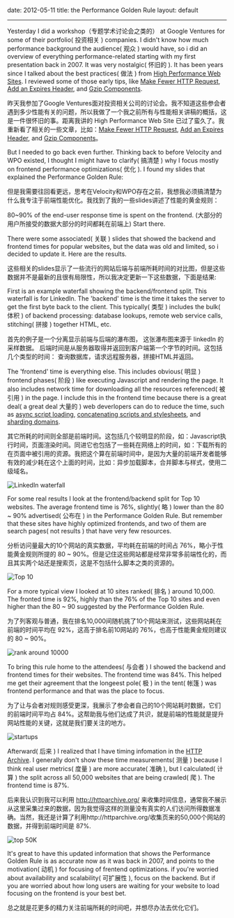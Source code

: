 date: 2012-05-11
title: the Performance Golden Rule
layout: default

---

Yesterday I did a workshop（专题学术讨论会之类的） at Google Ventures for some of their portfolio( 投资相关 ) companies. I didn't know how much performance background the audience( 观众 ) would have, so i did an overview of everything performance-related starting with my first presentation back in 2007. It was very nostalgic( 怀旧的 ). It has been years since I talked about the best practices( 做法 ) from [High Performance Web Sites](http://stevesouders.com/hpws/). I reviewed some of those early tips, like
[Make Fewer HTTP Request](http://developer.yahoo.com/blogs/ydn/posts/2007/04/rule_1_make_few/), [Add an Expires Header](http://developer.yahoo.com/blogs/ydn/posts/2007/05/high_performanc_2/), and [Gzip Components](http://developer.yahoo.com/blogs/ydn/posts/2007/07/high_performanc_3/).

昨天我参加了Google Ventures面对投资相关公司的讨论会。我不知道这些参会者遇到多少性能有关的问题，所以我做了一个我之前所有与性能相关讲稿的概括，这是一件很怀旧的事。距离我讲的 High Performance Web Site 已过了蛮久了。我重新看了相关的一些文章，比如：[Make Fewer HTTP Request](http://developer.yahoo.com/blogs/ydn/posts/2007/04/rule_1_make_few/), [Add an Expires Header](http://developer.yahoo.com/blogs/ydn/posts/2007/05/high_performanc_2/), and [Gzip Components](http://developer.yahoo.com/blogs/ydn/posts/2007/07/high_performanc_3/)。

But I needed to go back even further. Thinking back to before Velocity and WPO existed, I thought I might have to clarify( 搞清楚 ) why I focus mostly on frontend performance optimizations( 优化 ). I found my slides that explained the Performance Golden Rule:

但是我需要往回看更远，思考在Velocity和WPO存在之前，我想我必须搞清楚为什么我专注于前端性能优化。我找到了我的一些slides讲述了性能的黄金规则：

80~90% of the end-user response time is spent on the frontend. (大部分的用户所接受的数据大部分的时间都耗在前端上)
Start there.

There were some associated( 关联 ) slides that showed the backend and frontend times for popular websites, but the data was old and limited, so i decided to update it.
Here are the results.

这些相关的slides显示了一些流行的网站后端与前端所耗时间的对比图，但是这些数据并不是最新的且很有局限性，所以我决定更新一下这些数据，下面是结果:

First is an example waterfall showing the backend/frontend split. This waterfall is for LinkedIn. The 'backend' time is the time it takes the server to get the first byte back to the client. This typically( 类型 ) includes the bulk( 体积 ) of backend processing: database lookups, remote web service calls, stitching( 拼接 ) together HTML, etc.

首先的例子是一个分离显示前端与后端的瀑布图， 这张瀑布图来源于 linkedIn 的采样数据。 后端时间是从服务器取得并返回到客户端第一个字节的时间。这包括几个类型的时间： 查询数据库，请求远程服务器，拼接HTML并返回。

The 'frontend' time is everything else. This includes obvious( 明显 ) frontend phases( 阶段 ) like executing Javascript and rendering the page. It also includes network time for downloading all the resources referenced( 被引用 ) in the page. I include this in the frontend time because there is a great deal( a great deal 大量的 ) web deverlopers can do to reduce the time, such as [async script loading](http://www.stevesouders.com/blog/2009/04/27/loading-scripts-without-blocking/), [concatenating scripts and stylesheets](http://developer.yahoo.com/blogs/ydn/posts/2007/04/rule_1_make_few/), and [sharding domains](http://www.stevesouders.com/blog/2009/05/12/sharding-dominant-domains/).

其它所耗的时间则全部是前端时间。这包括几个较明显的阶段，如：Javascript执行时间，页面渲染时间。同进它也包括了一些耗在网络上的时间，如：下载所有的在页面中被引用的资源。我把这个算在前端时间中，是因为大量的前端开发者能够有效的减少耗在这个上面的时间，比如：异步加载脚本，合并脚本与样式，使用二级域名。

![LinkedIn waterfall](http://stevesouders.com/images/golden-waterfall.png)

For some real results I look at the frontend/backend split for Top 10 websites. The average frontend time is 76%, slightly( 略 ) lower than the 80 ~ 90% advertised( 公布在 ) in the Performance Golden Rule. But remember that these sites have highly optimized frontends, and two of them are search pages( not results ) that have very few resources.

分析访问量最大的10个网站的真实数据，平均耗在前端的时间占 76%，略小于性能黄金规则所提的 80 ~ 90%。但是记住这些网站都是经常非常多前端性化的，而且其实两个站还是搜索页，这是不包括什么脚本之类的资源的。

![Top 10](http://stevesouders.com/images/golden-top10.png)

For a more typical view I looked at 10 sites ranked( 排名 ) around 10,000. The fronted time is 92%, highly than the 76% of the Top 10 sites and even higher than the 80 ~ 90 suggested by the Performance Golden Rule.

为了列客观与普通，我在排名10,000间随机挑了10个网站来测试，这些网站耗在前端的时间平均在 92%，这高于排名前10网站的 76%，也高于性能黄金规则建议的 80 ~ 90%。

![rank around 10000](http://stevesouders.com/images/golden-9990.png)

To bring this rule home to the attendees( 与会者 ) I showed the backend and frontend times for their websites. The frontend time was 84%. This helped me get their agreement that the longeest pole( 极 ) in the tent( 帐篷 ) was frontend performance and that was the place to focus.

为了让与会者对规则感受更深，我展示了参会者自己的10个网站耗时数据，它们的前端时间平均占 84%。这帮助我与他们达成了共识，就是前端的性能就是提升网站性能的关键，这就是我们要关注的地方。

![startups](http://stevesouders.com/images/golden-startups.png)

Afterward( 后来 ) I realized that I have timing infomation in the [HTTP Archive](http://httparchive.org/). I generally don't show these time measurements( 测量 ) because I think real user metrics( 度量 ) are more accurate( 准确 ), but I calculated( 计算 ) the split across all 50,000 websites that are being crawled( 爬 ). The frontend time is 87%.

后来我认识到我可以利用 http://httparchive.org/ 来收集时间信息，通常我不展示从这里采集过来的数据，因为我觉得这样的测量没有真实的人们访问所得数据准确。当然，我还是计算了利用http://httparchive.org/收集页来的50,000个网站的数据，并得到前端时间是 87%.

![top 50K](http://stevesouders.com/images/golden-top50K.png)

It's great to have this updated information that shows the Performance Golden Rule is as accurate now as it was back in 2007, and points to the motivation( 动机 ) for focusing of frentend optimizations. if you're worried about availability and scalability( 可扩展性 ), focus on the backend. But if you are worried about how long users are waiting for your website to load focusing on the frontend is your best bet.

总之就是花更多的精力关注前端所耗的时间吧，并想尽办法去优化它们。